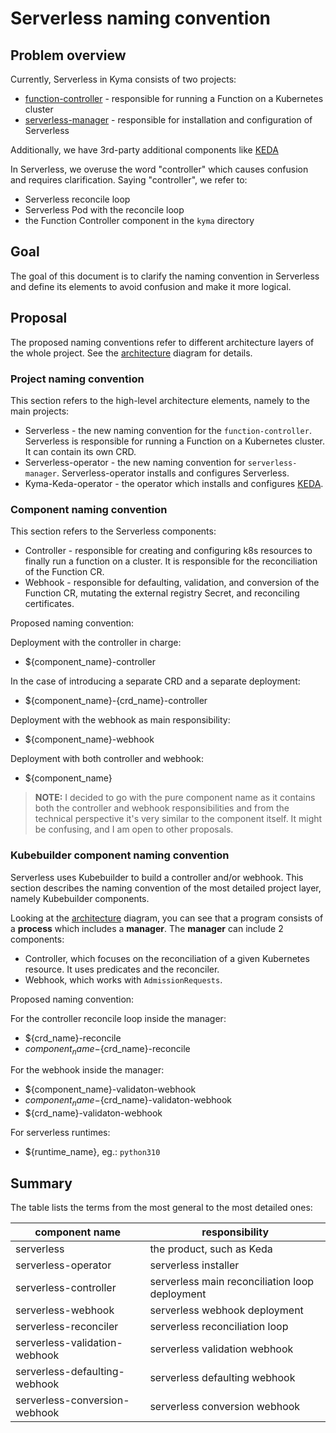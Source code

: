 # Serverless naming convention

## Problem overview

Currently, Serverless in Kyma consists of two projects:

- [function-controller](https://github.com/kyma-project/kyma/tree/main/components/function-controller) -
  responsible for running a Function on a Kubernetes cluster
- [serverless-manager](https://github.com/kyma-project/serverless-manager) - responsible for installation and
  configuration of Serverless

Additionally, we have 3rd-party additional components like [KEDA](https://keda.sh/)

In Serverless, we overuse the word "controller" which causes confusion and requires clarification. Saying "controller", we refer to:

- Serverless reconcile loop
- Serverless Pod with the reconcile loop
- the Function Controller component in the `kyma` directory

## Goal

The goal of this document is to clarify the naming convention in Serverless and define its elements to avoid confusion and make it more logical.

## Proposal

The proposed naming conventions refer to different architecture layers of the whole project. See the [architecture](./assets/kubebuilder-architecture.png) diagram for details.

### Project naming convention

This section refers to the high-level architecture elements, namely to the main projects:

- Serverless - the new naming convention for the `function-controller`. Serverless is responsible for running a Function on a Kubernetes cluster. It can contain its own
  CRD.
- Serverless-operator - the new naming convention for `serverless-manager`. Serverless-operator installs and configures Serverless.
- Kyma-Keda-operator - the operator which installs and configures [KEDA](https://keda.sh/).

### Component naming convention

This section refers to the Serverless components:

- Controller - responsible for creating and configuring k8s resources to finally run a function on a cluster. It is responsible for the reconciliation of the Function CR.
- Webhook - responsible for defaulting, validation, and conversion of the Function CR, mutating the external registry Secret, and reconciling certificates.

Proposed naming convention:

Deployment with the controller in charge:

- ${component_name}-controller

In the case of introducing a separate CRD and a separate deployment:

- ${component_name}-{crd_name}-controller

Deployment with the webhook as main responsibility:

- ${component_name}-webhook

Deployment with both controller and webhook:

- ${component_name}

> **NOTE:** I decided to go with the pure component name as it contains both the controller and webhook responsibilities and from the technical perspective it's very similar to the component itself. It might be confusing, and I am open to other proposals.

### Kubebuilder component naming convention

Serverless uses Kubebuilder to build a controller and/or webhook. This section describes the naming convention of the most detailed project layer, namely Kubebuilder components.

Looking at the [architecture](./assets/kubebuilder-architecture.png) diagram, you can see that a program consists of a **process** which includes a **manager**.
The **manager** can include 2 components:

- Controller, which focuses on the reconciliation of a given Kubernetes resource. It uses predicates and the reconciler.
- Webhook, which works with `AdmissionRequests`.

Proposed naming convention:

For the controller reconcile loop inside the manager:

- ${crd_name}-reconcile
- ${component_name}-${crd_name}-reconcile

For the webhook inside the manager:

- ${component_name}-validaton-webhook
- ${component_name}-${crd_name}-validaton-webhook
- ${crd_name}-validaton-webhook

For serverless runtimes:

- ${runtime_name}, eg.: `python310`

## Summary

The table lists the terms from the most general to the most detailed ones:

| component name                | responsibility                                 |
|-------------------------------|------------------------------------------------|
| serverless                    | the product, such as Keda                      |
| serverless-operator           | serverless installer                           |
| serverless-controller         | serverless main reconciliation loop deployment |
| serverless-webhook            | serverless webhook deployment                  |
| serverless-reconciler         | serverless reconciliation loop                 |
| serverless-validation-webhook | serverless validation webhook                  |
| serverless-defaulting-webhook | serverless defaulting webhook                  |
| serverless-conversion-webhook | serverless conversion webhook                  |